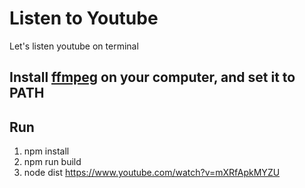 # Listen to Youtube

Let's listen youtube on terminal

## Install [ffmpeg](http://www.ffmpeg.org/) on your computer, and set it to PATH

## Run

1.  npm install
2.  npm run build
3.  node dist https://www.youtube.com/watch?v=mXRfApkMYZU
